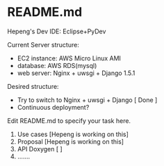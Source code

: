 README.md
=========
Hepeng's Dev IDE: Eclipse+PyDev

Current Server structure:
* EC2 instance: AWS Micro Linux AMI
* database: AWS RDS(mysql)
* web server: Nginx + uwsgi + Django 1.5.1
    
Desired structure:

- Try to switch to Nginx + uwsgi + Django   [ Done ]
- Continuous deployment?

Edit README.md to specify your task here.

1. Use cases [Hepeng is working on this]
2. Proposal [Hepeng is working on this]
3. API Doxygen [ ]
4. .......
